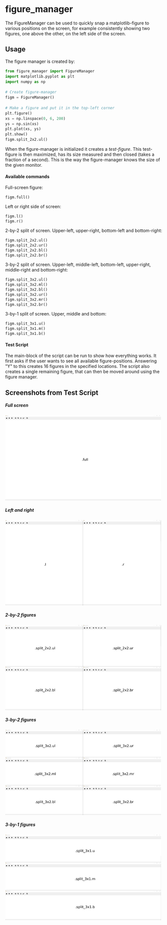 # figure_manager

The FigureManager can be used to quickly snap a matplotlib-figure to various positions on the screen, 
for example consistently showing two figures, one above the other, on the left side of the screen. 


## Usage

The figure manager is created by:

```python
from figure_manager import FigureManager
import matplotlib.pyplot as plt
import numpy as np

# Create figure-manager
figm = FigureManager()

# Make a figure and put it in the top-left corner
plt.figure()
xs = np.linspace(0, 6, 200)
ys = np.sin(xs)
plt.plot(xs, ys)
plt.show()
figm.split_2x2.ul()
```

When the figure-manager is initialized it creates a *test-figure*. This test-figure is then maximized, 
has its size measured and then closed (takes a fraction of a second). This is the way the figure-manager knows the 
size of the given monitor. 

#### Available commands

Full-screen figure:
```
figm.full()
```

Left or right side of screen:
```
figm.l()
figm.r()
```

2-by-2 split of screen. Upper-left, upper-right, bottom-left and bottom-right:
```
figm.split_2x2.ul()
figm.split_2x2.ur()
figm.split_2x2.bl()
figm.split_2x2.br()
```

3-by-2 split of screen. Upper-left, middle-left,  bottom-left, upper-right, middle-right and bottom-right:
```
figm.split_3x2.ul()
figm.split_3x2.ml()
figm.split_3x2.bl()
figm.split_3x2.ur()
figm.split_3x2.mr()
figm.split_3x2.br()
```

3-by-1 split of screen. Upper, middle and bottom:
```
figm.split_3x1.u()
figm.split_3x1.m()
figm.split_3x1.b()
```


#### Test Script

The main-block of the script can be run to show how everything works. It first asks if the user wants to 
see all available figure-positions. Answering "Y" to this creates 16 figures in the specified locations.
The script also creates a single remaining figure, that can then be moved around using the figure manager.


## Screenshots from Test Script

##### Full screen
![Full-screen figure.][full]
  
##### Left and right
![Left and right figure.][lr]
  
##### 2-by-2 figures
![2-by-2 figure grid.][2x2]
  
##### 3-by-2 figures
![3-by-2 figure grid.][3x2]
  
##### 3-by-1 figures
![3-by-1 figure grid.][3x1]  

[full]: https://github.com/North-Guard/figure_manager/blob/master/screenshots/full.png "Full-screen figure."
[lr]: https://github.com/North-Guard/figure_manager/blob/master/screenshots/lr.png "Left and right figure."
[2x2]: https://github.com/North-Guard/figure_manager/blob/master/screenshots/2x2.png "2-by-2 figure grid."
[3x2]: https://github.com/North-Guard/figure_manager/blob/master/screenshots/3x2.png "3-by-2 figure grid."
[3x1]: https://github.com/North-Guard/figure_manager/blob/master/screenshots/3x1.png "3-by-1 figure grid."
